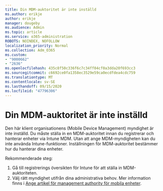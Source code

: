 ```yaml
---
title: Din MDM-auktoritet är inte inställd
ms.author: erikje
author: erikje
manager: dougeby
ms.audience: Admin
ms.topic: article
ms.service: o365-administration
ROBOTS: NOINDEX, NOFOLLOW
localization_priority: Normal
ms.collection: Adm_O365
ms.custom:
- "9000662"
- "2636"
ms.openlocfilehash: 435c8f50c336f6c7c34ff04cf0a3dda20f693cc3
ms.sourcegitcommit: c6692ce0fa1358ec3529e59ca0ecdfdea4cdc759
ms.translationtype: MT
ms.contentlocale: sv-SE
ms.lasthandoff: 09/15/2020
ms.locfileid: "47796306"
---
```

# <a name="your-mdm-authority-is-not-set"></a>Din MDM-auktoritet är inte inställd

Den här klient organisationens (Mobile Device Management) myndighet är inte inställd. Du måste ställa in en MDM-auktoritet innan du registrerar och hanterar enheter via Intune MDM. Utan att ange MDM-myndigheten kan du inte använda Intune-funktioner. Inställningen för MDM-auktoritet bestämmer hur du hanterar dina enheter.

Rekommenderade steg:
1. Gå till registrerings översikten för Intune för att ställa in MDM-auktoriteten.
2. Välj rätt myndighet utifrån dina administrativa behov. Mer information finns i [Ange artikel för management authority för mobila enheter](https://docs.microsoft.com/intune/mdm-authority-set).